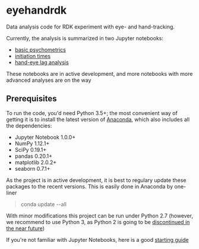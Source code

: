 # eyehandrdk
Data analysis code for RDK experiment with eye- and hand-tracking.

Currently, the analysis is summarized in two Jupyter notebooks:

- [basic psychometrics](https://github.com/cherepaha/eyehandrdk/blob/master/psychometrics.ipynb)
- [initiation times](https://github.com/cherepaha/eyehandrdk/blob/master/initiation_times.ipynb)
- [hand-eye lag analysis](https://github.com/cherepaha/eyehandrdk/blob/master/eye_hand_lags.ipynb)

These notebooks are in active development, and more notebooks with more advanced analyses are on the way

## Prerequisites
To run the code, you'd need Python 3.5+; the most convenient way of getting it is to install the latest version of [Anaconda](https://www.anaconda.com/download/), which also includes all the dependencies:
- Jupyter Notebook 1.0.0+
- NumPy 1.12.1+
- SciPy 0.19.1+
- pandas 0.20.1+
- matplotlib 2.0.2+
- seaborn 0.7.1+

As the project is in active development, it is best to regulary update these packages to the recent versions. This is easily done in Anaconda by one-liner 

> conda update --all

With minor modifications this project can be run under Python 2.7 (however, we recommend to use Python 3, as Python 2 is going to be [discontinued in the near future](https://pythonclock.org/))

If you're not familiar with Jupyter Notebooks, here is a good [starting guide](http://jupyter-notebook-beginner-guide.readthedocs.io/en/latest/index.html)

